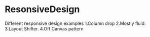 # ResonsiveDesign
Different responsive design examples
1.Column drop
2.Mostly fluid.
3.Layout Shifter.
4.Off Canvas pattern
